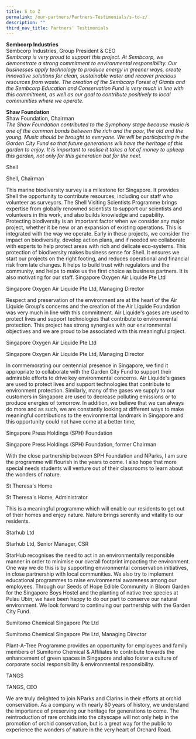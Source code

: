 ```yaml
---
title: S to Z
permalink: /our-partners/Partners-Testimonials/s-to-z/
description: ""
third_nav_title: Partners' Testimonials
---
```

**Sembcorp Industries**<br>
Sembcorp Industries, Group President & CEO<br>
<i>Sembcorp is very proud to support this project. At Sembcorp, we demonstrate a strong commitment to environmental responsibility. Our businesses apply technology to produce energy in greener ways, create innovative solutions for clean, sustainable water and recover precious resources from waste. The creation of the Sembcorp Forest of Giants and the Sembcorp Education and Conservation Fund is very much in line with this commitment, as well as our goal to contribute positively to local communities where we operate.</i>

**Shaw Foundation**<br>
Shaw Foundation, Chairman<br>
<i>The Shaw Foundation contributed to the Symphony stage because music is one of the common bonds between the rich and the poor, the old and the young. Music should be brought to everyone. We will be participating in the Garden City Fund so that future generations will have the heritage of this garden to enjoy. It is important to realise it takes a lot of money to upkeep this garden, not only for this generation but for the next.</i>

Shell

Shell, Chairman

This marine biodiversity survey is a milestone for Singapore. It provides Shell the opportunity to contribute resources, including our staff who volunteer as surveyors. The Shell Visiting Scientists Programme brings expertise from globally renowned scientists to support our scientists and volunteers in this work, and also builds knowledge and capability. Protecting biodiversity is an important factor when we consider any major project, whether it be new or an expansion of existing operations. This is integrated with the way we operate. Early in these projects, we consider the impact on biodiversity, develop action plans, and if needed we collaborate with experts to help protect areas with rich and delicate eco-systems. This protection of biodiversity makes business sense for Shell. It ensures we start our projects on the right footing, and reduces operational and financial risk from late changes. It helps to build trust with regulators and the community, and helps to make us the first choice as business partners. It is also motivating for our staff.
Singapore Oxygen Air Liquide Pte Ltd

Singapore Oxygen Air Liquide Pte Ltd, Managing Director

Respect and preservation of the environment are at the heart of the Air Liquide Group's concerns and the creation of the Air Liquide Foundation was very much in line with this commitment. Air Liquide's gases are used to protect lives and support technologies that contribute to environmental protection. This project has strong synergies with our environmental objectives and we are proud to be associated with this meaningful project.

Singapore Oxygen Air Liquide Pte Ltd

Singapore Oxygen Air Liquide Pte Ltd, Managing Director

In commemorating our centennial presence in Singapore, we find it appropriate to collaborate with the Garden City Fund to support their admirable efforts to drive key environmental concerns. Air Liquide's gases are used to protect lives and support technologies that contribute to environment protection. Similarly, many of the gases we supply to our customers in Singapore are used to decrease polluting emissions or to produce energies of tomorrow. In addition, we believe that we can always do more and as such, we are constantly looking at different ways to make meaningful contributions to the environmental landmark in Singapore and this opportunity could not have come at a better time,

Singapore Press Holdings (SPH) Foundation

Singapore Press Holdings (SPH) Foundation, former Chairman

With the close partnership between SPH Foundation and NParks, I am sure the programme will flourish in the years to come. I also hope that more special needs students will venture out of their classrooms to learn about the wonders of nature.

St Theresa's Home

St Theresa's Home, Administrator

This is a meaningful programme which will enable our residents to get out of their homes and enjoy nature. Nature brings serenity and vitality to our residents.

Starhub Ltd

Starhub Ltd, Senior Manager, CSR

StarHub recognises the need to act in an environmentally responsible manner in order to minimise our overall footprint impacting the environment. One way we do this is by supporting environmental conservation initiatives, in close partnership with local communities. We also try to implement educational programmes to raise environmental awareness among our employees. Through our Seeds of Hope Edible Community in Bloom Garden for the Singapore Boys Hostel and the planting of native tree species at Pulau Ubin; we have been happy to do our part to conserve our natural environment. We look forward to continuing our partnership with the Garden City Fund.

Sumitomo Chemical Singapore Pte Ltd

Sumitomo Chemical Singapore Pte Ltd, Managing Director

Plant-A-Tree Programme provides an opportunity for employees and family members of Sumitomo Chemical & Affiliates to contribute towards the enhancement of green spaces in Singapore and also foster a culture of corporate social responsibility & environmental responsibility.

TANGS

TANGS, CEO

We are truly delighted to join NParks and Clarins in their efforts at orchid conservation. As a company with nearly 80 years of history, we understand the importance of preserving our heritage for generations to come. The reintroduction of rare orchids into the cityscape will not only help in the promotion of orchid conservation, but is a great way for the public to experience the wonders of nature in the very heart of Orchard Road.
